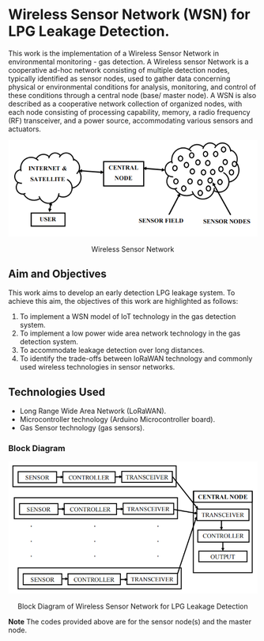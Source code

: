 # Wireless Sensor Network (WSN) for LPG Leakage Detection.
This work is the implementation of a Wireless Sensor Network in environmental monitoring - gas detection. A Wireless sensor Network is a cooperative ad-hoc network consisting of multiple detection nodes, typically identified as sensor nodes, used to gather data concerning physical or environmental conditions for analysis, monitoring, and control of these conditions through a central node (base/ master node). A WSN is also described as a cooperative network collection of organized nodes, with each node consisting of processing capability, memory, a radio frequency (RF) transceiver, and a power source, accommodating various sensors and actuators.

![WSN](/images/image.png)
<p align="center">
Wireless Sensor Network
</p>

## Aim and Objectives
This work aims to develop an early detection LPG leakage system. To achieve 
this aim, the objectives of this work are highlighted as follows: 
1. To implement a WSN model of IoT technology in the gas detection 
system. 
2. To implement a low power wide area network technology in the gas 
detection system. 
3. To accommodate leakage detection over long distances. 
4. To identify the trade-offs between loRaWAN technology and 
commonly used wireless technologies in sensor networks.

## Technologies Used
- Long Range Wide Area Network (LoRaWAN).
- Microcontroller technology (Arduino Microcontroller board).
- Gas Sensor technology (gas sensors).

### Block Diagram
![Block Diagram of the Work](/images/image-1.png)
<p align="center">
Block Diagram of Wireless Sensor Network for LPG Leakage Detection
</p>

**Note**
The codes provided above are for the sensor node(s) and the master node.